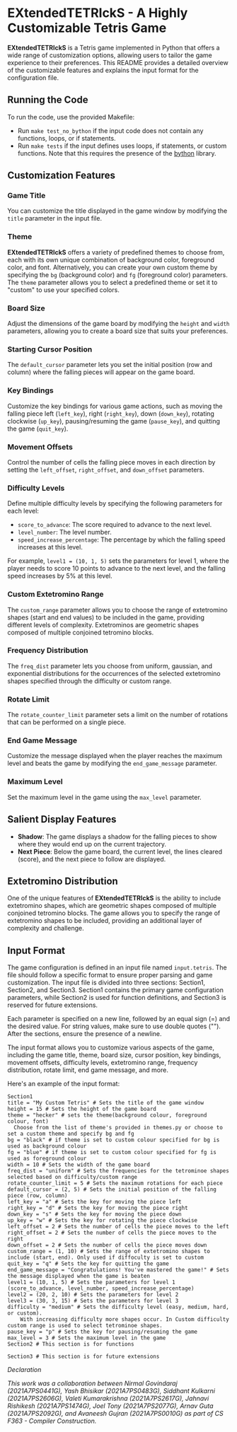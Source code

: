 # EXtendedTETRIckS - A Highly Customizable Tetris Game

**EXtendedTETRIckS** is a Tetris game implemented in Python that offers a wide range of customization options, allowing users to tailor the game experience to their preferences. This README provides a detailed overview of the customizable features and explains the input format for the configuration file.

## Running the Code
To run the code, use the provided Makefile:

- Run `make test_no_bython` if the input code does not contain any functions, loops, or if statements.
- Run `make tests` if the input defines uses loops, if statements, or custom functions. Note that this requires the presence of the [bython](https://github.com/mathialo/bython) library.

## Customization Features

### Game Title
You can customize the title displayed in the game window by modifying the `title` parameter in the input file.

### Theme
**EXtendedTETRIckS** offers a variety of predefined themes to choose from, each with its own unique combination of background color, foreground color, and font. Alternatively, you can create your own custom theme by specifying the `bg` (background color) and `fg` (foreground color) parameters. The `theme` parameter allows you to select a predefined theme or set it to "custom" to use your specified colors.

### Board Size
Adjust the dimensions of the game board by modifying the `height` and `width` parameters, allowing you to create a board size that suits your preferences.

### Starting Cursor Position
The `default_cursor` parameter lets you set the initial position (row and column) where the falling pieces will appear on the game board.

### Key Bindings
Customize the key bindings for various game actions, such as moving the falling piece left (`left_key`), right (`right_key`), down (`down_key`), rotating clockwise (`up_key`), pausing/resuming the game (`pause_key`), and quitting the game (`quit_key`).

### Movement Offsets
Control the number of cells the falling piece moves in each direction by setting the `left_offset`, `right_offset`, and `down_offset` parameters.

### Difficulty Levels
Define multiple difficulty levels by specifying the following parameters for each level:
- `score_to_advance`: The score required to advance to the next level.
- `level_number`: The level number.
- `speed_increase_percentage`: The percentage by which the falling speed increases at this level.

For example, `level1 = (10, 1, 5)` sets the parameters for level 1, where the player needs to score 10 points to advance to the next level, and the falling speed increases by 5% at this level.

### Custom Extetromino Range
The `custom_range` parameter allows you to choose the range of extetromino shapes (start and end values) to be included in the game, providing different levels of complexity. Extetrominos are geometric shapes composed of multiple conjoined tetromino blocks.

### Frequency Distribution
The `freq_dist` parameter lets you choose from uniform, gaussian, and exponential distributions for the occurrences of the selected extetromino shapes specified through the difficulty or custom range.

### Rotate Limit
The `rotate_counter_limit` parameter sets a limit on the number of rotations that can be performed on a single piece.

### End Game Message
Customize the message displayed when the player reaches the maximum level and beats the game by modifying the `end_game_message` parameter.

### Maximum Level
Set the maximum level in the game using the `max_level` parameter.

## Salient Display Features
- **Shadow**: The game displays a shadow for the falling pieces to show where they would end up on the current trajectory.
- **Next Piece**: Below the game board, the current level, the lines cleared (score), and the next piece to follow are displayed.

## Extetromino Distribution
One of the unique features of **EXtendedTETRIckS** is the ability to include extetromino shapes, which are geometric shapes composed of multiple conjoined tetromino blocks. The game allows you to specify the range of extetromino shapes to be included, providing an additional layer of complexity and challenge.


## Input Format
The game configuration is defined in an input file named `input.tetris`. The file should follow a specific format to ensure proper parsing and game customization. The input file is divided into three sections: Section1, Section2, and Section3. Section1 contains the primary game configuration parameters, while Section2 is used for function definitions, and Section3 is reserved for future extensions.

Each parameter is specified on a new line, followed by an equal sign (=) and the desired value. For string values, make sure to use double quotes (""). After the sections, ensure the presence of a newline.

The input format allows you to customize various aspects of the game, including the game title, theme, board size, cursor position, key bindings, movement offsets, difficulty levels, extetromino range, frequency distribution, rotate limit, end game message, and more.

Here's an example of the input format:

```plaintext
Section1
title = "My Custom Tetris" # Sets the title of the game window
height = 15 # Sets the height of the game board
theme = "hecker" # sets the theme(background colour, foreground colour, font)
  Choose from the list of theme's provided in themes.py or choose to set a custom theme and specify bg and fg
bg = "black" # if theme is set to custom colour specified for bg is used as background colour
fg = "blue" # if theme is set to custom colour specified for fg is used as foreground colour
width = 10 # Sets the width of the game board
freq_dist = "uniform" # Sets the frequencies for the tetrominoe shapes selected based on difficulty/custom range
rotate_counter_limit = 5 # Sets the maximum rotations for each piece 
default_cursor = (2, 5) # Sets the initial position of the falling piece (row, column)
left_key = "a" # Sets the key for moving the piece left
right_key = "d" # Sets the key for moving the piece right
down_key = "s" # Sets the key for moving the piece down
up_key = "w" # Sets the key for rotating the piece clockwise
left_offset = 2 # Sets the number of cells the piece moves to the left
right_offset = 2 # Sets the number of cells the piece moves to the right
down_offset = 2 # Sets the number of cells the piece moves down
custom_range = (1, 10) # Sets the range of extetromino shapes to include (start, end). Only used if diffoculty is set to custom
quit_key = "q" # Sets the key for quitting the game
end_game_message = "Congratulations! You've mastered the game!" # Sets the message displayed when the game is beaten
level1 = (10, 1, 5) # Sets the parameters for level 1 (score_to_advance, level_number, speed_increase_percentage)
level2 = (20, 2, 10) # Sets the parameters for level 2
level3 = (30, 3, 15) # Sets the parameters for level 3
difficulty = "medium" # Sets the difficulty level (easy, medium, hard, or custom).
    With increasing difficulty more shapes occur. In Custom difficulty custom range is used to select tetrominoe shapes.
pause_key = "p" # Sets the key for pausing/resuming the game
max_level = 3 # Sets the maximum level in the game
Section2 # This section is for functions

Section3 # This section is for future extensions

```

_Declaration_

_This work was a collaboration between Nirmal Govindaraj (2021A7PS0441G), Yash Bhisikar (2021A7PS0483G), Siddhant Kulkarni (2021A7PS2606G), Valeti Kumarakrishna (2021A7PS2617G), Jahnavi Rishikesh (2021A7PS1474G), Joel Tony (2021A7PS2077G), Arnav Guta (2021A7PS2092G), and Avaneesh Gujran (2021A7PS0010G) as part of CS F363 - Compiler Construction._
